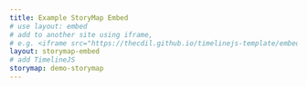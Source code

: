 ```yaml
---
title: Example StoryMap Embed
# use layout: embed 
# add to another site using iframe,
# e.g. <iframe src="https://thecdil.github.io/timelinejs-template/embed.html" width='100%' height='600' frameborder='0'></iframe>
layout: storymap-embed
# add TimelineJS
storymap: demo-storymap
---
```

